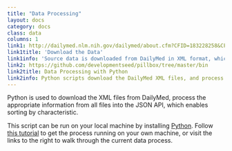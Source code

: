 ```yaml
---
title: "Data Processing"
layout: docs
category: docs
class: data
columns: 1
link1: http://dailymed.nlm.nih.gov/dailymed/about.cfm?CFID=183228258&CFTOKEN=8603a4114605f21e-15BB5AE8-E978-A377-63D39868B9AC4364&jsessionid=8430e2cae8a7eec20716624e742245d703b7
link1title: 'Download the Data'
link1info: 'Source data is downloaded from DailyMed in XML format, which provides data on marketed drugs. DailyMed is a service of the National Library of Medicine (NLM)'
link2: https://github.com/developmentseed/pillbox/tree/master/bin
link2title: Data Processing with Python
link2info: Python scripts download the DailyMed XML files, and process them into the JSON API and CSV. 
---
```


Python is used to download the XML files from DailyMed, process the appropriate information from all files into the JSON API, which enables sorting by characteristic. 

This script can be run on your local machine by installing [Python](http://www.python.org/). Follow [this tutorial](https://github.com/developmentseed/pillbox-data-api/wiki/_pages) to get the process running on your own machine, or visit the links to the right to walk through the current data process.